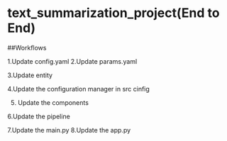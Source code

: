 # text_summarization_project(End to End)

##Workflows

1.Update config.yaml
2.Update params.yaml

3.Update entity

4.Update the configuration manager in src cinfig

5. Update the components

6.Update the pipeline

7.Update the main.py
8.Update the app.py

